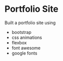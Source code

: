 # Portfolio Site


Built a portfolio site using

- bootstrap
- css animations
- flexbox
- font awesome
- google fonts
